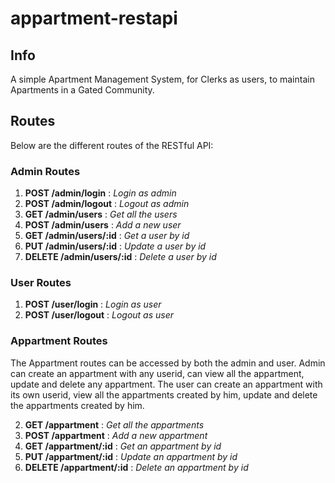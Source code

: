 # appartment-restapi

## Info

A simple Apartment Management System, for Clerks as users, to maintain Apartments
in a Gated Community. 

## Routes

Below are the different routes of the RESTful API:

### Admin Routes

1. **POST /admin/login** : _Login as admin_
2. **POST /admin/logout** : _Logout as admin_
3. **GET /admin/users** : _Get all the users_
4. **POST /admin/users** : _Add a new user_
5. **GET /admin/users/:id** : _Get a user by id_
6. **PUT /admin/users/:id** : _Update a user by id_
7. **DELETE /admin/users/:id** : _Delete a user by id_

### User Routes

1. **POST /user/login** : _Login as user_
2. **POST /user/logout** : _Logout as user_

### Appartment Routes

The Appartment routes can be accessed by both the admin and user.
Admin can create an appartment with any userid, can view all the appartment, update and delete any appartment.
The user can create an appartment with its own userid, view all the appartments created by him, update and delete the appartments created by him.

2. **GET /appartment** : _Get all the appartments_
3. **POST /appartment** : _Add a new appartment_
4. **GET /appartment/:id** : _Get an appartment by id_
5. **PUT /appartment/:id** : _Update an appartment by id_
6. **DELETE /appartment/:id** : _Delete an appartment by id_

